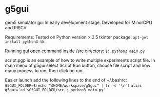 # g5gui
gem5 simulator gui
In early development stage. 
Developed for MinorCPU and RISCV

Requirements: 
Tested on Python version > 3.5 
tkinter package: ```apt-get install python3-tk```

Running gui open command inside /src directory: ```$: python3 main.py``` 

script.pgp is an example of how to write multiple experiments script file. 
In main menu of g5gui select Script Run button, choose file script and how many 
process to run, then click on run. 

Easier launch add the following lines to the end of ~/.bashrc: 
```G5GUI_FOLDER=$(echo "$HOME/workspace/g5gui" | tr -d '\r')```
```alias g5gui='cd $G5GUI_FOLDER/src ; python3 main.py'```
